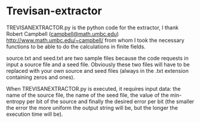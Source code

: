 # Trevisan-extractor
TREVISANEXTRACTOR.py is the python code for the extractor, I thank Robert Campbell (campbell@math.umbc.edu) http://www.math.umbc.edu/~campbell/ from whom I took the necessary functions to be able to do the calculations in finite fields.

source.txt and seed.txt are two sample files because the code requests in input a source file and a seed file. Obviously these two files will have to be replaced with your own source and seed files (always in the .txt extension containing zeros and ones).

When TREVISANEXTRACTOR.py is executed, it requires input data: the name of the source file, the name of the seed file, the value of the min-entropy per bit of the source and finally the desired error per bit (the smaller the error the more uniform the output string will be, but the longer the execution time will be).
